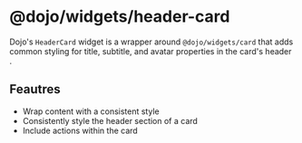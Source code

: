 # @dojo/widgets/header-card

Dojo's `HeaderCard` widget is a wrapper around `@dojo/widgets/card` that adds common styling for title, subtitle, and avatar properties in the card's header .

## Feautres

- Wrap content with a consistent style
- Consistently style the header section of a card
- Include actions within the card
